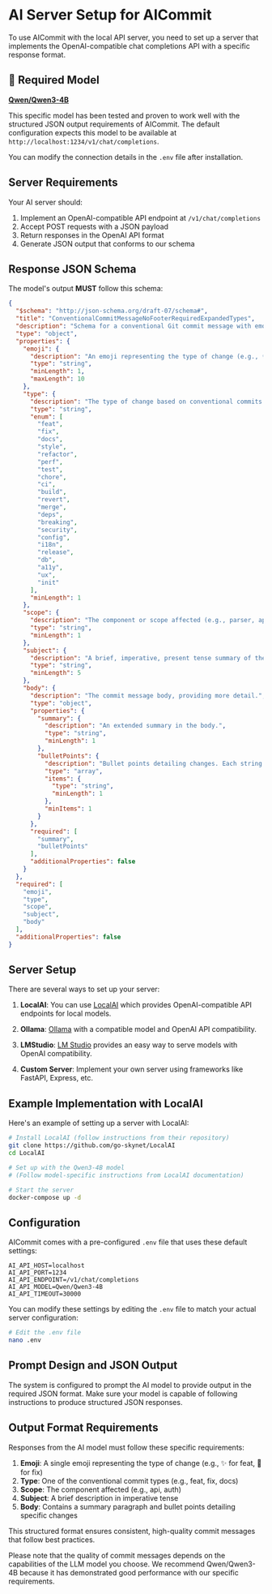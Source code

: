 # AI Server Setup for AICommit

To use AICommit with the local API server, you need to set up a server that implements the OpenAI-compatible chat completions API with a specific response format.

## 🌟 Required Model

**[Qwen/Qwen3-4B](https://huggingface.co/Qwen/Qwen3-4B)**

This specific model has been tested and proven to work well with the structured JSON output requirements of AICommit. The default configuration expects this model to be available at `http://localhost:1234/v1/chat/completions`.

You can modify the connection details in the `.env` file after installation.

## Server Requirements

Your AI server should:

1. Implement an OpenAI-compatible API endpoint at `/v1/chat/completions`
2. Accept POST requests with a JSON payload
3. Return responses in the OpenAI API format
4. Generate JSON output that conforms to our schema

## Response JSON Schema

The model's output **MUST** follow this schema:

```json
{
  "$schema": "http://json-schema.org/draft-07/schema#",
  "title": "ConventionalCommitMessageNoFooterRequiredExpandedTypes",
  "description": "Schema for a conventional Git commit message with emoji, all fields required except footer. Bullet points should appear with a dash in the final text.",
  "type": "object",
  "properties": {
    "emoji": {
      "description": "An emoji representing the type of change (e.g., ✨ for feat, 🐛 for fix).",
      "type": "string",
      "minLength": 1,
      "maxLength": 10
    },
    "type": {
      "description": "The type of change based on conventional commits.",
      "type": "string",
      "enum": [
        "feat",
        "fix",
        "docs",
        "style",
        "refactor",
        "perf",
        "test",
        "chore",
        "ci",
        "build",
        "revert",
        "merge",
        "deps",
        "breaking",
        "security",
        "config",
        "i18n",
        "release",
        "db",
        "a11y",
        "ux",
        "init"
      ],
      "minLength": 1
    },
    "scope": {
      "description": "The component or scope affected (e.g., parser, api, auth).",
      "type": "string",
      "minLength": 1
    },
    "subject": {
      "description": "A brief, imperative, present tense summary of the change (max 50 chars recommended but not enforced by schema).",
      "type": "string",
      "minLength": 5
    },
    "body": {
      "description": "The commit message body, providing more detail.",
      "type": "object",
      "properties": {
        "summary": {
          "description": "An extended summary in the body.",
          "type": "string",
          "minLength": 1
        },
        "bulletPoints": {
          "description": "Bullet points detailing changes. Each string item corresponds to a line that should be prefixed with a dash in the final text output.",
          "type": "array",
          "items": {
            "type": "string",
            "minLength": 1
          },
          "minItems": 1
        }
      },
      "required": [
        "summary",
        "bulletPoints"
      ],
      "additionalProperties": false
    }
  },
  "required": [
    "emoji",
    "type",
    "scope",
    "subject",
    "body"
  ],
  "additionalProperties": false
}
```

## Server Setup

There are several ways to set up your server:

1. **LocalAI**: You can use [LocalAI](https://github.com/go-skynet/LocalAI) which provides OpenAI-compatible API endpoints for local models.

2. **Ollama**: [Ollama](https://github.com/ollama/ollama) with a compatible model and OpenAI API compatibility.

3. **LMStudio**: [LM Studio](https://lmstudio.ai/) provides an easy way to serve models with OpenAI compatibility.

4. **Custom Server**: Implement your own server using frameworks like FastAPI, Express, etc.

## Example Implementation with LocalAI

Here's an example of setting up a server with LocalAI:

```bash
# Install LocalAI (follow instructions from their repository)
git clone https://github.com/go-skynet/LocalAI
cd LocalAI

# Set up with the Qwen3-4B model
# (Follow model-specific instructions from LocalAI documentation)

# Start the server
docker-compose up -d
```

## Configuration

AICommit comes with a pre-configured `.env` file that uses these default settings:

```
AI_API_HOST=localhost
AI_API_PORT=1234
AI_API_ENDPOINT=/v1/chat/completions
AI_API_MODEL=Qwen/Qwen3-4B
AI_API_TIMEOUT=30000
```

You can modify these settings by editing the `.env` file to match your actual server configuration:

```bash
# Edit the .env file
nano .env
```

## Prompt Design and JSON Output

The system is configured to prompt the AI model to provide output in the required JSON format. Make sure your model is capable of following instructions to produce structured JSON responses.

## Output Format Requirements

Responses from the AI model must follow these specific requirements:

1. **Emoji**: A single emoji representing the type of change (e.g., ✨ for feat, 🐛 for fix)
2. **Type**: One of the conventional commit types (e.g., feat, fix, docs)
3. **Scope**: The component affected (e.g., api, auth)
4. **Subject**: A brief description in imperative tense
5. **Body**: Contains a summary paragraph and bullet points detailing specific changes

This structured format ensures consistent, high-quality commit messages that follow best practices.

Please note that the quality of commit messages depends on the capabilities of the LLM model you choose. We recommend Qwen/Qwen3-4B because it has demonstrated good performance with our specific requirements.
